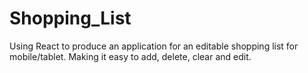# Shopping_List
Using React to produce an application for an editable shopping list for mobile/tablet. Making it easy to add, delete, clear and edit.
